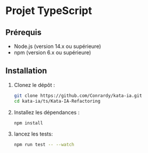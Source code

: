 # Projet TypeScript

## Prérequis

- Node.js (version 14.x ou supérieure)
- npm (version 6.x ou supérieure)

## Installation

1. Clonez le dépôt :

    ```bash
    git clone https://github.com/Conrardy/kata-ia.git
    cd kata-ia/ts/Kata-IA-Refactoring
    ```

2. Installez les dépendances :

    ```bash
    npm install
    ```

3. lancez les tests:

    ``` bash
    npm run test -- --watch
    ```
